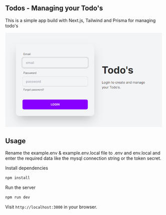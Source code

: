 ## Todos - Managing your Todo's

This is a simple app build with Next.js, Tailwind and Prisma for managing todo's

<img src="public/loginview.png" width="500">

## Usage

Rename the example.env & example.env.local file to .env and env.local and enter the required data like the mysql connection string or the token secret.

Install dependencies

```bash
npm install
```

Run the server

```bash
npm run dev
```

Visit `http://localhost:3000` in your browser.

